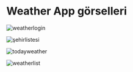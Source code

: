 # Weather App görselleri
![weatherlogin](https://user-images.githubusercontent.com/98785023/222990423-eaef6080-3504-4a13-9e27-45fe0d052e77.png)

![şehirlistesi](https://user-images.githubusercontent.com/98785023/222990485-ce67e746-b6ed-44c2-b512-9ff09050d268.png)

![todayweather](https://user-images.githubusercontent.com/98785023/222990526-f8555897-f5bd-44e8-8c3e-c31f90ac3cc9.png)

![weatherlist](https://user-images.githubusercontent.com/98785023/222990558-b153f09e-dc25-4d3a-9e3e-5e24aa566ce9.png)


